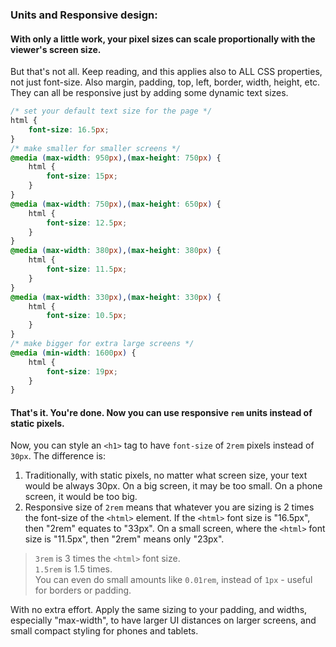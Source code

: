 ### Units and Responsive design:       
       
#### With only a little work, your pixel sizes can scale proportionally with the viewer's screen size.       
But that's not all. Keep reading, and this applies also to ALL CSS properties, not just font-size. Also margin, padding, top, left, border, width, height, etc. They can all be responsive just by adding some dynamic text sizes.       
       
```css       
/* set your default text size for the page */       
html {       
    font-size: 16.5px;       
}       
/* make smaller for smaller screens */       
@media (max-width: 950px),(max-height: 750px) {       
    html {       
        font-size: 15px;       
    }       
}       
@media (max-width: 750px),(max-height: 650px) {       
    html {       
        font-size: 12.5px;       
    }       
}       
@media (max-width: 380px),(max-height: 380px) {       
    html {       
        font-size: 11.5px;       
    }       
}       
@media (max-width: 330px),(max-height: 330px) {       
    html {       
        font-size: 10.5px;       
    }       
}       
/* make bigger for extra large screens */       
@media (min-width: 1600px) {       
    html {       
        font-size: 19px;       
    }       
}       
```       
       
#### That's it. You're done. Now you can use responsive **`rem`** units instead of static pixels.       
       
Now, you can style an `<h1>` tag to have `font-size` of `2rem` pixels instead of `30px`. The difference is:       
1. Traditionally, with static pixels, no matter what screen size, your text would be always 30px. On a big screen, it may be too small. On a phone screen, it would be too big.       
2. Responsive size of `2rem` means that whatever you are sizing is 2 times the font-size of the `<html>` element. If the `<html>`  font size is "16.5px", then "2rem" equates to "33px". On a small screen, where the `<html>` font size is "11.5px", then "2rem" means only "23px".       
       
> `3rem` is 3 times the `<html>` font size.       
> `1.5rem` is 1.5 times.       
> You can even do small amounts like `0.01rem`, instead of `1px` - useful for borders or padding.       
       
       
With no extra effort. Apply the same sizing to your padding, and widths, especially "max-width", to have larger UI distances on larger screens, and small compact styling for phones and tablets.       
       
       
       
       
